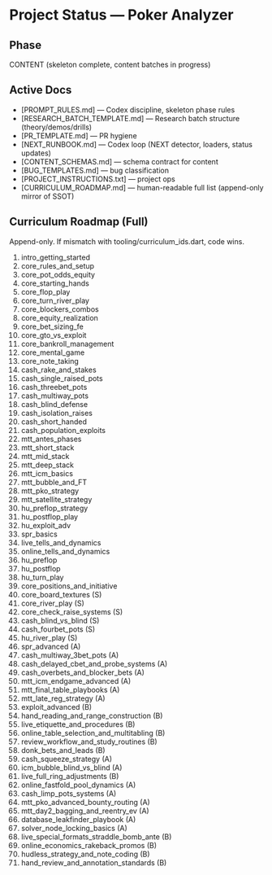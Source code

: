 # Project Status — Poker Analyzer

## Phase
CONTENT (skeleton complete, content batches in progress)

## Active Docs
- [PROMPT_RULES.md] — Codex discipline, skeleton phase rules
- [RESEARCH_BATCH_TEMPLATE.md] — Research batch structure (theory/demos/drills)
- [PR_TEMPLATE.md] — PR hygiene
- [NEXT_RUNBOOK.md] — Codex loop (NEXT detector, loaders, status updates)
- [CONTENT_SCHEMAS.md] — schema contract for content
- [BUG_TEMPLATES.md] — bug classification
- [PROJECT_INSTRUCTIONS.txt] — project ops
- [CURRICULUM_ROADMAP.md] — human-readable full list (append-only mirror of SSOT)

## Curriculum Roadmap (Full)
Append-only. If mismatch with tooling/curriculum_ids.dart, code wins.

1. intro_getting_started
2. core_rules_and_setup
3. core_pot_odds_equity
4. core_starting_hands
5. core_flop_play
6. core_turn_river_play
7. core_blockers_combos
8. core_equity_realization
9. core_bet_sizing_fe
10. core_gto_vs_exploit
11. core_bankroll_management
12. core_mental_game
13. core_note_taking
14. cash_rake_and_stakes
15. cash_single_raised_pots
16. cash_threebet_pots
17. cash_multiway_pots
18. cash_blind_defense
19. cash_isolation_raises
20. cash_short_handed
21. cash_population_exploits
22. mtt_antes_phases
23. mtt_short_stack
24. mtt_mid_stack
25. mtt_deep_stack
26. mtt_icm_basics
27. mtt_bubble_and_FT
28. mtt_pko_strategy
29. mtt_satellite_strategy
30. hu_preflop_strategy
31. hu_postflop_play
32. hu_exploit_adv
33. spr_basics
34. live_tells_and_dynamics
35. online_tells_and_dynamics
36. hu_preflop
37. hu_postflop
38. hu_turn_play
39. core_positions_and_initiative
40. core_board_textures            (S)
41. core_river_play               (S)
42. core_check_raise_systems      (S)
43. cash_blind_vs_blind           (S)
44. cash_fourbet_pots             (S)
45. hu_river_play                 (S)
46. spr_advanced                  (A)
47. cash_multiway_3bet_pots       (A)
48. cash_delayed_cbet_and_probe_systems (A)
49. cash_overbets_and_blocker_bets (A)
50. mtt_icm_endgame_advanced      (A)
51. mtt_final_table_playbooks     (A)
52. mtt_late_reg_strategy         (A)
53. exploit_advanced              (B)
54. hand_reading_and_range_construction (B)
55. live_etiquette_and_procedures (B)
56. online_table_selection_and_multitabling (B)
57. review_workflow_and_study_routines (B)
58. donk_bets_and_leads           (B)
59. cash_squeeze_strategy         (A)
60. icm_bubble_blind_vs_blind     (A)
61. live_full_ring_adjustments    (B)
62. online_fastfold_pool_dynamics (A)
63. cash_limp_pots_systems        (A)
64. mtt_pko_advanced_bounty_routing (A)
65. mtt_day2_bagging_and_reentry_ev (A)
66. database_leakfinder_playbook  (A)
67. solver_node_locking_basics    (A)
68. live_special_formats_straddle_bomb_ante (B)
69. online_economics_rakeback_promos (B)
70. hudless_strategy_and_note_coding (B)
71. hand_review_and_annotation_standards (B)
